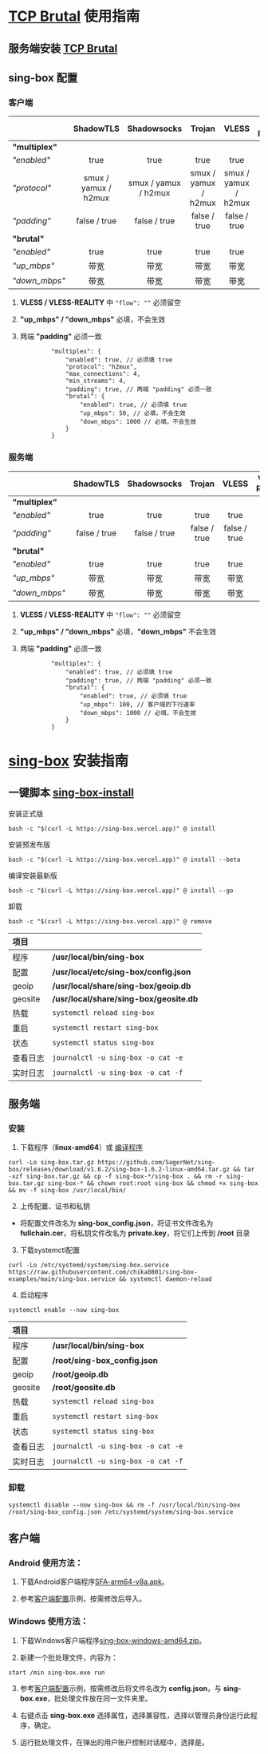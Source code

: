 # [TCP Brutal](https://github.com/apernet/tcp-brutal) 使用指南

## 服务端安装 [TCP Brutal](https://github.com/apernet/tcp-brutal/blob/master/README.zh.md#%E7%94%A8%E6%88%B7%E6%8C%87%E5%8D%97)

## sing-box 配置

### 客户端

| | ShadowTLS | Shadowsocks | Trojan | VLESS | VLESS-REALITY | VMess-WebSocket |
| :--- | :---: | :---: | :---: | :---: | :---: | :---: |
| **"multiplex"** | |
| *"enabled"* | true | true | true | true | true | true |
| *"protocol"* | smux / yamux / h2mux | smux / yamux / h2mux | smux / yamux / h2mux | smux / yamux / h2mux | smux / yamux / h2mux | smux / yamux / h2mux |
| *"padding"* | false / true | false / true | false / true | false / true | false / true | false / true |
| **"brutal"** | |
| *"enabled"* | true | true | true | true | true | true |
| *"up_mbps"* | 带宽 | 带宽 | 带宽 | 带宽 | 带宽 | 带宽 |
| *"down_mbps"* | 带宽 | 带宽 | 带宽 | 带宽 | 带宽 | 带宽 |

1. **VLESS / VLESS-REALITY** 中 `"flow": ""` 必须留空

2. **"up_mbps" / "down_mbps"** 必填，不会生效

3. 两端 **"padding"** 必须一致

```jsonc
            "multiplex": {
                "enabled": true, // 必须填 true
                "protocol": "h2mux",
                "max_connections": 4,
                "min_streams": 4,
                "padding": true, // 两端 "padding" 必须一致
                "brutal": {
                    "enabled": true, // 必须填 true
                    "up_mbps": 50, // 必填，不会生效
                    "down_mbps": 1000 // 必填，不会生效
                }
            }
```

### 服务端

| | ShadowTLS | Shadowsocks | Trojan | VLESS | VLESS-REALITY | VMess-WebSocket |
| :--- | :---: | :---: | :---: | :---: | :---: | :---: |
| **"multiplex"** | |
| *"enabled"* | true | true | true | true | true | true |
| *"padding"* | false / true | false / true | false / true | false / true | false / true | false / true |
| **"brutal"** | |
| *"enabled"* | true | true | true | true | true | true |
| *"up_mbps"* | 带宽 | 带宽 | 带宽 | 带宽 | 带宽 | 带宽 |
| *"down_mbps"* | 带宽 | 带宽 | 带宽 | 带宽 | 带宽 | 带宽 |

1. **VLESS / VLESS-REALITY** 中 `"flow": ""` 必须留空

2. **"up_mbps" / "down_mbps"** 必填，**"down_mbps"** 不会生效

3. 两端 **"padding"** 必须一致

```jsonc
            "multiplex": {
                "enabled": true, // 必须填 true
                "padding": true, // 两端 "padding" 必须一致
                "brutal": {
                    "enabled": true, // 必须填 true
                    "up_mbps": 100, // 客户端的下行速率
                    "down_mbps": 1000 // 必填，不会生效
                }
            }
```

# [sing-box](https://github.com/SagerNet/sing-box) 安装指南

## 一键脚本 [sing-box-install](https://github.com/chise0713/sing-box-install) 

安装正式版

```
bash -c "$(curl -L https://sing-box.vercel.app)" @ install
```

安装预发布版

```
bash -c "$(curl -L https://sing-box.vercel.app)" @ install --beta
```

编译安装最新版

```
bash -c "$(curl -L https://sing-box.vercel.app)" @ install --go
```

卸载

```
bash -c "$(curl -L https://sing-box.vercel.app)" @ remove
```

| 项目 | |
| :--- | :--- |
| 程序 | **/usr/local/bin/sing-box** |
| 配置 | **/usr/local/etc/sing-box/config.json** |
| geoip | **/usr/local/share/sing-box/geoip.db** |
| geosite | **/usr/local/share/sing-box/geosite.db** |
| 热载 | `systemctl reload sing-box` |
| 重启 | `systemctl restart sing-box` |
| 状态 | `systemctl status sing-box` |
| 查看日志 | `journalctl -u sing-box -o cat -e` |
| 实时日志 | `journalctl -u sing-box -o cat -f` |

## 服务端

### 安装

1. 下载程序（**linux-amd64**）或 [编译程序](compile_sing-box.md)

```
curl -Lo sing-box.tar.gz https://github.com/SagerNet/sing-box/releases/download/v1.6.2/sing-box-1.6.2-linux-amd64.tar.gz && tar -xzf sing-box.tar.gz && cp -f sing-box-*/sing-box . && rm -r sing-box.tar.gz sing-box-* && chown root:root sing-box && chmod +x sing-box && mv -f sing-box /usr/local/bin/
```

2. 上传配置、证书和私钥

- 将配置文件改名为 **sing-box_config.json**，将证书文件改名为 **fullchain.cer**，将私钥文件改名为 **private.key**，将它们上传到 **/root** 目录

3. 下载systemctl配置

```
curl -Lo /etc/systemd/system/sing-box.service https://raw.githubusercontent.com/chika0801/sing-box-examples/main/sing-box.service && systemctl daemon-reload
```

4. 启动程序

```
systemctl enable --now sing-box
```

| 项目 | |
| :--- | :--- |
| 程序 | **/usr/local/bin/sing-box** |
| 配置 | **/root/sing-box_config.json** |
| geoip | **/root/geoip.db** |
| geosite | **/root/geosite.db** |
| 热载 | `systemctl reload sing-box` |
| 重启 | `systemctl restart sing-box` |
| 状态 | `systemctl status sing-box` |
| 查看日志 | `journalctl -u sing-box -o cat -e` |
| 实时日志 | `journalctl -u sing-box -o cat -f` |

### 卸载

```
systemctl disable --now sing-box && rm -f /usr/local/bin/sing-box /root/sing-box_config.json /etc/systemd/system/sing-box.service
```

## 客户端

### Android 使用方法：

1. 下载Android客户端程序[SFA-arm64-v8a.apk](https://github.com/SagerNet/sing-box/releases)。

2. 参考[客户端配置](Tun/config_client_android.json)示例，按需修改后导入。

### Windows 使用方法：

1. 下载Windows客户端程序[sing-box-windows-amd64.zip](https://github.com/SagerNet/sing-box/releases)。

2. 新建一个批处理文件，内容为：

```
start /min sing-box.exe run
```

3. 参考[客户端配置](Tun/config_client_windows.json)示例，按需修改后将文件名改为 **config.json**，与 **sing-box.exe**，批处理文件放在同一文件夹里。

4. 右键点击 **sing-box.exe** 选择属性，选择兼容性，选择以管理员身份运行此程序，确定。

5. 运行批处理文件，在弹出的用户账户控制对话框中，选择是。
